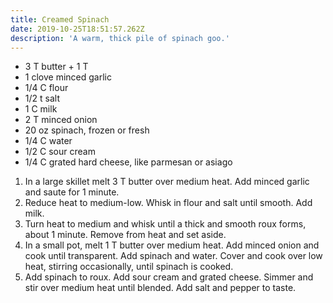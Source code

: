 ```yaml
---
title: Creamed Spinach
date: 2019-10-25T18:51:57.262Z
description: 'A warm, thick pile of spinach goo.'
---
```

* 3 T butter + 1 T
* 1 clove minced garlic
* 1/4 C flour
* 1/2 t salt
* 1 C milk
* 2 T minced onion
* 20 oz spinach, frozen or fresh
* 1/4 C water
* 1/2 C sour cream
* 1/4 C grated hard cheese, like parmesan or asiago

1. In a large skillet melt 3 T butter over medium heat. Add minced garlic and saute for 1 minute. 
2. Reduce heat to medium-low. Whisk in flour and salt until smooth. Add milk.
3. Turn heat to medium and whisk until a thick and smooth roux forms, about 1 minute. Remove from heat and set aside.
4. In a small pot, melt 1 T butter over medium heat. Add minced onion and cook until transparent. Add spinach and water. Cover and cook over low heat, stirring occasionally, until spinach is cooked.
5. Add spinach to roux. Add sour cream and grated cheese. Simmer and stir over medium heat until blended. Add salt and pepper to taste.
